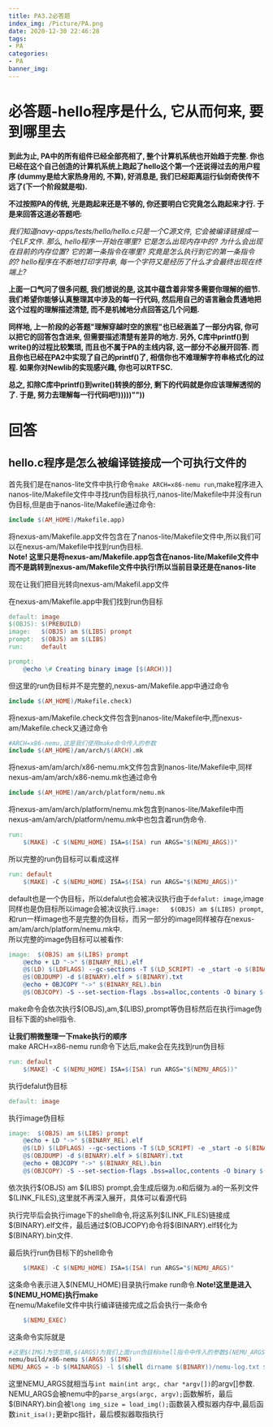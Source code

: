 ```yaml
---
title: PA3.2必答题
index_img: /Picture/PA.png
date: 2020-12-30 22:46:28
tags:
- PA
categories:
- PA
banner_img:
---
```

# 必答题-hello程序是什么, 它从而何来, 要到哪里去
**到此为止, PA中的所有组件已经全部亮相了, 整个计算机系统也开始趋于完整. 你也已经在这个自己创造的计算机系统上跑起了hello这个第一个还说得过去的用户程序 (dummy是给大家热身用的, 不算), 好消息是, 我们已经距离运行仙剑奇侠传不远了(下一个阶段就是啦).<br>**

**不过按照PA的传统, 光是跑起来还是不够的, 你还要明白它究竟怎么跑起来才行. 于是来回答这道必答题吧:**

*我们知道navy-apps/tests/hello/hello.c只是一个C源文件, 它会被编译链接成一个ELF文件. 那么, hello程序一开始在哪里? 它是怎么出现内存中的? 为什么会出现在目前的内存位置? 它的第一条指令在哪里? 究竟是怎么执行到它的第一条指令的? hello程序在不断地打印字符串, 每一个字符又是经历了什么才会最终出现在终端上?*

**上面一口气问了很多问题, 我们想说的是, 这其中蕴含着非常多需要你理解的细节. 我们希望你能够认真整理其中涉及的每一行代码, 然后用自己的语言融会贯通地把这个过程的理解描述清楚, 而不是机械地分点回答这几个问题.**

**同样地, 上一阶段的必答题"理解穿越时空的旅程"也已经涵盖了一部分内容, 你可以把它的回答包含进来, 但需要描述清楚有差异的地方. 另外, C库中printf()到write()的过程比较繁琐, 而且也不属于PA的主线内容, 这一部分不必展开回答. 而且你也已经在PA2中实现了自己的printf()了, 相信你也不难理解字符串格式化的过程. 如果你对Newlib的实现感兴趣, 你也可以RTFSC.**

**总之, 扣除C库中printf()到write()转换的部分, 剩下的代码就是你应该理解透彻的了. 于是, 努力去理解每一行代码吧!)))))""))**

# 回答
## hello.c程序是怎么被编译链接成一个可执行文件的
首先我们是在nanos-lite文件中执行命令`make ARCH=x86-nemu run`,make程序进入nanos-lite/Makefile文件中寻找run伪目标执行,nanos-lite/Makefile中并没有run伪目标,但是由于nanos-lite/Makefile通过命令:<br>
```makefile
include $(AM_HOME)/Makefile.app)
```
将nexus-am/Makefile.app文件包含在了nanos-lite/Makefile文件中,所以我们可以在nexus-am/Makefile中找到run伪目标.<br>
**Note! 这里只是将nexus-am/Makefile.app包含在nanos-lite/Makefile文件中而不是跳转到nexus-am/Makefile文件中执行!所以当前目录还是在nanos-lite**<br>

现在让我们把目光转向nexus-am/Makefil.app文件<br>

在nexus-am/Makefile.app中我们找到run伪目标
```makefile
default: image
$(OBJS): $(PREBUILD)
image:   $(OBJS) am $(LIBS) prompt
prompt:  $(OBJS) am $(LIBS)
run:     default

prompt:
	@echo \# Creating binary image [$(ARCH))]
```
但这里的run伪目标并不是完整的,nexus-am/Makefile.app中通过命令
```makefile
include $(AM_HOME)/Makefile.check)
```
将nexus-am/Makefile.check文件包含到nanos-lite/Makefile中,而nexus-am/Makefile.check又通过命令
```Makefile
#ARCH=x86-nemu,这是我们使用make命令传入的参数
include $(AM_HOME)/am/arch/$(ARCH).mk
```
将nexus-am/am/arch/x86-nemu.mk文件包含到nanos-lite/Makefile中,同样nexus-am/am/arch/x86-nemu.mk也通过命令
```makefile
include $(AM_HOME)/am/arch/platform/nemu.mk
```
将nexus-am/am/arch/platform/nemu.mk包含到nanos-lite/Makefile中而nexus-am/am/arch/platform/nemu.mk中也包含着run伪命令.
```makefile
run:
	$(MAKE) -C $(NEMU_HOME) ISA=$(ISA) run ARGS="$(NEMU_ARGS))"
```
所以完整的run伪目标可以看成这样
```makefile
run: default
	$(MAKE) -C $(NEMU_HOME) ISA=$(ISA) run ARGS="$(NEMU_ARGS))"
```
default也是一个伪目标，所以defalut也会被决议执行由于`defalut: image`,image同样也是伪目标所以image会被决议执行.`image:   $(OBJS) am $(LIBS) prompt`,和run一样image也不是完整的伪目标，而另一部分的image同样被存在nexus-am/am/arch/platform/nemu.mk中.<br>
所以完整的image伪目标可以被看作:<br>
```makefile
image:	$(OBJS) am $(LIBS) prompt
	@echo + LD "->" $(BINARY_REL).elf
	@$(LD) $(LDFLAGS) --gc-sections -T $(LD_SCRIPT) -e _start -o $(BINARY).elf $(LINK_FILES)
	@$(OBJDUMP) -d $(BINARY).elf > $(BINARY).txt
	@echo + OBJCOPY "->" $(BINARY_REL).bin
	@$(OBJCOPY) -S --set-section-flags .bss=alloc,contents -O binary $(BINARY).elf $(BINARY).bin
```
make命令会依次执行\$(OBJS),am,\$(LIBS),prompt等伪目标然后在执行image伪目标下面的shell指令.<br>

**让我们稍微整理一下make执行的顺序<br>**
make ARCH=x86-nemu run命令下达后,make会在先找到run伪目标<br>
```makefile
run: default
	$(MAKE) -C $(NEMU_HOME) ISA=$(ISA) run ARGS="$(NEMU_ARGS))"
```
执行defalut伪目标
```makefile
default: image
```
执行image伪目标
```makefile
image:	$(OBJS) am $(LIBS) prompt
	@echo + LD "->" $(BINARY_REL).elf
	@$(LD) $(LDFLAGS) --gc-sections -T $(LD_SCRIPT) -e _start -o $(BINARY).elf $(LINK_FILES)
	@$(OBJDUMP) -d $(BINARY).elf > $(BINARY).txt
	@echo + OBJCOPY "->" $(BINARY_REL).bin
	@$(OBJCOPY) -S --set-section-flags .bss=alloc,contents -O binary $(BINARY).elf $(BINARY).bin
```
依次执行\$(OBJS) am \$(LIBS) prompt,会生成后缀为.o和后缀为.a的一系列文件\$(LINK_FILES),这里就不再深入展开，具体可以看源代码<br>

执行完毕后会执行image下的shell命令,将这系列\$(LINK_FILES)链接成\$(BINARY).elf文件，最后通过\$(OBJCOPY)命令将\$(BINARY).elf转化为\$(BINARY).bin文件.<br>

最后执行run伪目标下的shell命令
```makefile
	$(MAKE) -C $(NEMU_HOME) ISA=$(ISA) run ARGS="$(NEMU_ARGS)"
```
这条命令表示进入\$(NEMU_HOME)目录执行make run命令.**Note!这里是进入\$(NEMU_HOME)执行make**<br>
在nemu/Makefile文件中执行编译链接完成之后会执行一条命令
```makefile
	$(NEMU_EXEC)
```
这条命令实际就是
```makefile
#这里$(IMG)为空忽略,$(ARGS)为我们上面run伪目标shell指令中传入的参数$(NEMU_ARGS)
nemu/build/x86-nemu $(ARGS) $(IMG)
NEMU_ARGS = -b $(MAINARGS) -l $(shell dirname $(BINARY))/nemu-log.txt $(BINARY).bin)
```
这里NEMU_ARGS就相当与`int main(int argc, char *argv[])`的argv[]参数.
NEMU_ARGS会被nemu中的`parse_args(argc, argv);`函数解析，最后\$(BINARY).bin会被`long img_size = load_img();`函数装入模拟器内存中,最后函数`init_isa();`更新pc指针，最后模拟器取指执行<br>
